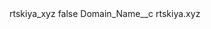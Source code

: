 <?xml version="1.0" encoding="UTF-8"?>
<CustomMetadata xmlns="http://soap.sforce.com/2006/04/metadata" xmlns:xsi="http://www.w3.org/2001/XMLSchema-instance" xmlns:xsd="http://www.w3.org/2001/XMLSchema">
    <label>rtskiya_xyz</label>
    <protected>false</protected>
    <values>
        <field>Domain_Name__c</field>
        <value xsi:type="xsd:string">rtskiya.xyz</value>
    </values>
</CustomMetadata>
